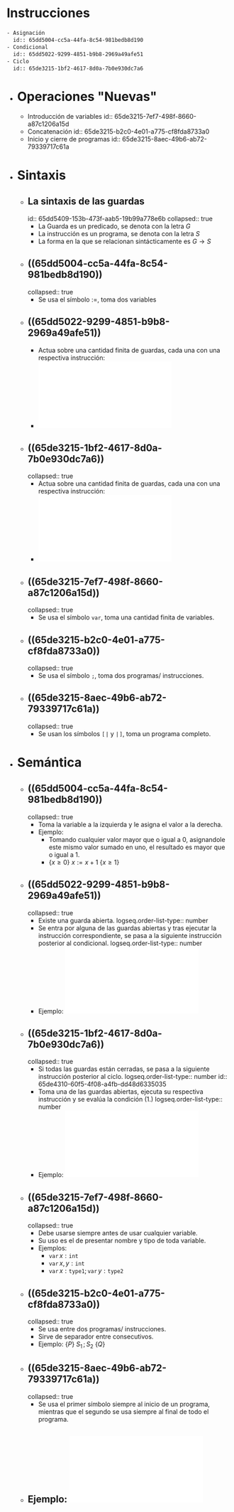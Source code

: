 # Instrucciones
	- Asignación
	  id:: 65dd5004-cc5a-44fa-8c54-981bedb8d190
	- Condicional
	  id:: 65dd5022-9299-4851-b9b8-2969a49afe51
	- Ciclo
	  id:: 65de3215-1bf2-4617-8d0a-7b0e930dc7a6
- # Operaciones "Nuevas"
	- Introducción de variables
	  id:: 65de3215-7ef7-498f-8660-a87c1206a15d
	- Concatenación
	  id:: 65de3215-b2c0-4e01-a775-cf8fda8733a0
	- Inicio y cierre de programas
	  id:: 65de3215-8aec-49b6-ab72-79339717c61a
- # Sintaxis
	- ## La sintaxis de las guardas
	  id:: 65dd5409-153b-473f-aab5-19b99a778e6b
	  collapsed:: true
		- La Guarda es un predicado, se denota con la letra $G$
		- La instrucción es un programa, se denota con la letra $S$
		- La forma en la que se relacionan sintácticamente es $G \to S$
	- ## ((65dd5004-cc5a-44fa-8c54-981bedb8d190))
	  collapsed:: true
		- Se usa el símbolo $:=$, toma dos variables
	- ## ((65dd5022-9299-4851-b9b8-2969a49afe51))
		- Actua sobre una cantidad finita de guardas, cada una con una respectiva instrucción:
		- ![CondicionalSintaxis.pdf](../assets/CondicionalSintaxis_1709061451148_0.pdf)
	- ## ((65de3215-1bf2-4617-8d0a-7b0e930dc7a6))
	  collapsed:: true
		- Actua sobre una cantidad finita de guardas, cada una con una respectiva instrucción:
		- ![CicloSintaxis.pdf](../assets/CicloSintaxis_1709061649744_0.pdf)
	- ## ((65de3215-7ef7-498f-8660-a87c1206a15d))
	  collapsed:: true
		- Se usa el símbolo $\texttt{var}$, toma una cantidad finita de variables.
	- ## ((65de3215-b2c0-4e01-a775-cf8fda8733a0))
	  collapsed:: true
		- Se usa el símbolo $\texttt{;}$, toma dos programas/ instrucciones.
	- ## ((65de3215-8aec-49b6-ab72-79339717c61a))
	  collapsed:: true
		- Se usan los símbolos $\texttt{[}\!\texttt{|}$ y $\texttt{|}\!\texttt{]}$, toma un programa completo.
- # Semántica
	- ## ((65dd5004-cc5a-44fa-8c54-981bedb8d190))
	  collapsed:: true
		- Toma la variable a la izquierda y le asigna el valor a la derecha.
		- Ejemplo:
			- Tomando cualquier valor mayor que o igual a $0$, asignandole este mismo valor sumado en uno, el resultado es mayor que o igual a $1$.
			- $\{x \geq 0\}\: x := x + 1\: \{x \geq 1\}$
	- ## ((65dd5022-9299-4851-b9b8-2969a49afe51))
	  collapsed:: true
		- Existe una guarda abierta.
		  logseq.order-list-type:: number
		- Se entra por alguna de las guardas abiertas y tras ejecutar la instrucción correspondiente, se pasa a la siguiente instrucción posterior al condicional.
		  logseq.order-list-type:: number
		- Ejemplo: ![SemanticaCondicional.pdf](../assets/AssetsPDF_1709064940288_0.pdf)
	- ## ((65de3215-1bf2-4617-8d0a-7b0e930dc7a6))
	  collapsed:: true
		- Si todas las guardas están cerradas, se pasa a la siguiente instrucción posterior al ciclo.
		  logseq.order-list-type:: number
		  id:: 65de4310-60f5-4f08-a4fb-dd48d6335035
		- Toma una de las guardas abiertas, ejecuta su respectiva instrucción y se evalúa la condición (1.)
		  logseq.order-list-type:: number
		- Ejemplo: ![SemanticaCiclo.pdf](../assets/AssetsPDF_1709065519916_0.pdf)
	- ## ((65de3215-7ef7-498f-8660-a87c1206a15d))
	  collapsed:: true
		- Debe usarse siempre antes de usar cualquier variable.
		- Su uso es el de presentar nombre y tipo de toda variable.
		- Ejemplos:
			- $\texttt{var} \,x:\texttt{int}$
			- $\texttt{var}\,x,y : \texttt{int}$
			- $\texttt{var}\, x: \texttt{type1}; \texttt{var}\, y:\texttt{type2}$
	- ## ((65de3215-b2c0-4e01-a775-cf8fda8733a0))
	  collapsed:: true
		- Se usa entre dos programas/ instrucciones.
		- Sirve de separador entre consecutivos.
		- Ejemplo: $\{P\}\: S_1\,;\,S_2\:\{Q\}$
	- ## ((65de3215-8aec-49b6-ab72-79339717c61a))
	  collapsed:: true
		- Se usa el primer símbolo siempre al inicio de un programa, mientras que el segundo se usa siempre al final de todo el programa.
	- ## Ejemplo: ![ProgramaEjemplo.pdf](../assets/AssetsPDF_1709067707909_0.pdf)
